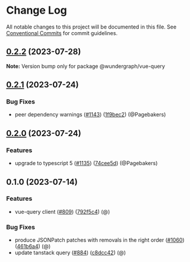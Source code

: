 # Change Log

All notable changes to this project will be documented in this file.
See [Conventional Commits](https://conventionalcommits.org) for commit guidelines.

## [0.2.2](https://github.com/wundergraph/wundergraph/compare/@wundergraph/vue-query@0.2.1...@wundergraph/vue-query@0.2.2) (2023-07-28)

**Note:** Version bump only for package @wundergraph/vue-query

## [0.2.1](https://github.com/wundergraph/wundergraph/compare/@wundergraph/vue-query@0.2.0...@wundergraph/vue-query@0.2.1) (2023-07-24)

### Bug Fixes

* peer dependency warnings ([#1143](https://github.com/wundergraph/wundergraph/issues/1143)) ([1f9bec2](https://github.com/wundergraph/wundergraph/commit/1f9bec236179322697c20124e53615c8976d96e5)) (@Pagebakers)

## [0.2.0](https://github.com/wundergraph/wundergraph/compare/@wundergraph/vue-query@0.1.0...@wundergraph/vue-query@0.2.0) (2023-07-24)

### Features

* upgrade to typescript 5 ([#1135](https://github.com/wundergraph/wundergraph/issues/1135)) ([74cee5d](https://github.com/wundergraph/wundergraph/commit/74cee5db3ae8865d2bf1f1d7ab5c67fccbeeb798)) (@Pagebakers)

## 0.1.0 (2023-07-14)

### Features

* vue-query client ([#809](https://github.com/wundergraph/wundergraph/issues/809)) ([792f5c4](https://github.com/wundergraph/wundergraph/commit/792f5c4c0f26fa1e0107fa76a09cc3c95599dc44)) (@)

### Bug Fixes

* produce JSONPatch patches with removals in the right order ([#1060](https://github.com/wundergraph/wundergraph/issues/1060)) ([461b6a4](https://github.com/wundergraph/wundergraph/commit/461b6a446a59f3b81e01a1840f151f716e138416)) (@)
* update tanstack query ([#884](https://github.com/wundergraph/wundergraph/issues/884)) ([c8dcc42](https://github.com/wundergraph/wundergraph/commit/c8dcc42526af696df2636b7e861c227feb03a872)) (@)

